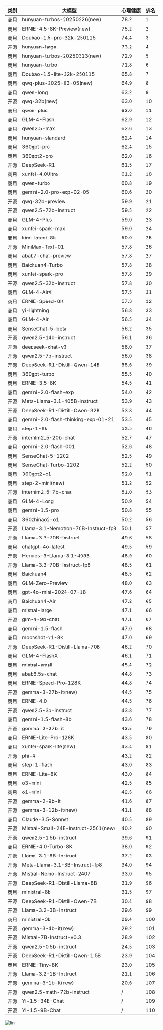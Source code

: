 
| 类别 | 大模型                         | 心理健康 | 排名 |
|-----|------------------------------|---------|----|
|商用|hunyuan-turbos-20250226(new)|78.2|1|
|商用|ERNIE-4.5-8K-Preview(new)|75.2|2|
|商用|Doubao-1.5-pro-32k-250115|74.4|3|
|开源|hunyuan-large|73.2|4|
|商用|hunyuan-turbos-20250313(new)|72.9|5|
|商用|hunyuan-turbo|71.8|6|
|商用|Doubao-1.5-lite-32k-250115|65.8|7|
|商用|qwq-plus-2025-03-05(new)|64.9|8|
|商用|qwen-long|63.2|9|
|开源|qwq-32b(new)|63.0|10|
|商用|qwen-plus|63.0|11|
|商用|GLM-4-Flash|62.9|12|
|商用|qwen2.5-max|62.6|13|
|商用|hunyuan-standard|62.4|14|
|商用|360gpt-pro|62.4|15|
|商用|360gpt2-pro|62.0|16|
|开源|DeepSeek-R1|61.5|17|
|商用|xunfei-4.0Ultra|61.2|18|
|商用|qwen-turbo|60.8|19|
|商用|gemini-2.0-pro-exp-02-05|60.6|20|
|开源|qwq-32b-preview|59.9|21|
|开源|qwen2.5-72b-instruct|59.5|22|
|商用|GLM-4-Plus|59.0|23|
|商用|xunfei-spark-max|59.0|24|
|商用|kimi-latest-8k|59.0|25|
|开源|MiniMax-Text-01|57.8|26|
|商用|abab7-chat-preview|57.8|27|
|商用|Baichuan4-Turbo|57.8|28|
|商用|xunfei-spark-pro|57.8|29|
|开源|qwen2.5-32b-instruct|57.8|30|
|商用|GLM-4-AirX|57.5|31|
|商用|ERNIE-Speed-8K|57.3|32|
|商用|yi-lightning|56.8|33|
|商用|GLM-4-Air|56.5|34|
|商用|SenseChat-5-beta|56.2|35|
|开源|qwen2.5-14b-instruct|56.1|36|
|开源|deepseek-chat-v3|56.0|37|
|开源|qwen2.5-7b-instruct|56.0|38|
|开源|DeepSeek-R1-Distill-Qwen-14B|55.6|39|
|商用|360gpt-turbo|55.5|40|
|商用|ERNIE-3.5-8K|54.5|41|
|商用|gemini-2.0-flash-exp|54.0|42|
|开源|Meta-Llama-3.1-405B-Instruct|53.9|43|
|开源|DeepSeek-R1-Distill-Qwen-32B|53.8|44|
|商用|gemini-2.0-flash-thinking-exp-01-21|53.5|45|
|商用|step-1-8k|53.5|46|
|开源|internlm2_5-20b-chat|52.7|47|
|商用|gemini-2.0-flash-001|52.6|48|
|商用|SenseChat-5-1202|52.5|49|
|商用|SenseChat-Turbo-1202|52.2|50|
|商用|360gpt2-o1|52.0|51|
|商用|step-2-mini(new)|51.2|52|
|开源|internlm2_5-7b-chat|51.0|53|
|商用|GLM-4-Long|50.9|54|
|商用|gemini-1.5-pro|50.8|55|
|商用|360zhinao2-o1|50.2|56|
|开源|Llama-3.1-Nemotron-70B-Instruct-fp8|50.1|57|
|开源|Llama-3.3-70B-Instruct|49.6|58|
|商用|chatgpt-4o-latest|49.5|59|
|开源|Hermes-3-Llama-3.1-405B|48.9|60|
|开源|Llama-3.3-70B-Instruct-fp8|48.5|61|
|商用|Baichuan4|48.5|62|
|商用|GLM-Zero-Preview|48.0|63|
|商用|gpt-4o-mini-2024-07-18|47.6|64|
|商用|Baichuan4-Air|47.2|65|
|商用|mistral-large|47.1|66|
|开源|glm-4-9b-chat|47.1|67|
|商用|gemini-1.5-flash|47.0|68|
|商用|moonshot-v1-8k|47.0|69|
|开源|DeepSeek-R1-Distill-Llama-70B|46.2|70|
|商用|GLM-4-FlashX|46.1|71|
|商用|mistral-small|45.4|72|
|商用|abab6.5s-chat|44.8|73|
|商用|ERNIE-Speed-Pro-128K|44.8|74|
|开源|gemma-3-27b-it(new)|44.5|75|
|商用|ERNIE-4.0|44.5|76|
|开源|qwen2.5-3b-instruct|43.8|77|
|商用|gemini-1.5-flash-8b|43.6|78|
|开源|gemma-2-27b-it|43.5|79|
|商用|ERNIE-Lite-Pro-128K|43.5|80|
|商用|xunfei-spark-lite(new)|43.4|81|
|开源|phi-4|43.2|82|
|商用|step-1-flash|43.0|83|
|商用|ERNIE-Lite-8K|43.0|84|
|商用|o3-mini|42.5|85|
|商用|o1-mini|42.5|86|
|开源|gemma-2-9b-it|41.6|87|
|开源|gemma-3-12b-it(new)|41.1|88|
|商用|Claude-3.5-Sonnet|40.5|89|
|开源|Mistral-Small-24B-Instruct-2501(new)|40.2|90|
|开源|qwen2.5-1.5b-instruct|39.6|91|
|商用|ERNIE-4.0-Turbo-8K|38.0|92|
|开源|Llama-3.1-8B-Instruct|37.2|93|
|开源|Meta-Llama-3.1-8B-Instruct-fp8|34.0|94|
|开源|Mistral-Nemo-Instruct-2407|33.0|95|
|开源|DeepSeek-R1-Distill-Llama-8B|31.9|96|
|商用|ministral-8b|31.5|97|
|开源|DeepSeek-R1-Distill-Qwen-7B|30.4|98|
|开源|Llama-3.2-3B-Instruct|29.6|99|
|商用|ministral-3b|29.4|100|
|开源|gemma-3-4b-it(new)|29.2|101|
|开源|Mistral-7B-Instruct-v0.3|28.9|102|
|开源|qwen2.5-0.5b-instruct|24.5|103|
|开源|DeepSeek-R1-Distill-Qwen-1.5B|23.9|104|
|商用|ERNIE-Tiny-8K|23.0|105|
|开源|Llama-3.2-1B-Instruct|21.1|106|
|开源|gemma-3-1b-it(new)|20.6|107|
|开源|qwen2.5-math-72b-instruct|/|108|
|开源|Yi-1.5-34B-Chat|/|109|
|开源|Yi-1.5-9B-Chat|/|110|


![lin](../pic/心理健康.png)
